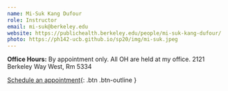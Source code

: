 ```yaml
---
name: Mi-Suk Kang Dufour
role: Instructor
email: mi-suk@berkeley.edu
website: https://publichealth.berkeley.edu/people/mi-suk-kang-dufour/
photo: https://ph142-ucb.github.io/sp20/img/mi-suk.jpeg
---
```


**Office Hours:** By appointment only. 
All OH are held at my office.
2121 Berkeley Way West, Rm 5334

[Schedule an appointment](https://mi-suk.youcanbook.me/){: .btn .btn-outline }
